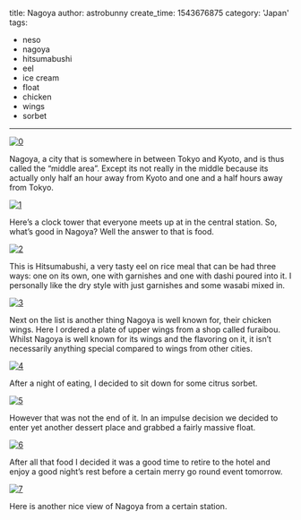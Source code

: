 
title: Nagoya
author: astrobunny
create_time: 1543676875
category: 'Japan'
tags:
- neso
- nagoya
- hitsumabushi
- eel
- ice cream
- float
- chicken
- wings
- sorbet

---
 [![0](wp-uploads/2018/12/526598406874071074-med.png)](/images/wp-uploads/2018/12/526598406874071074-big.png)

Nagoya, a city that is somewhere in between Tokyo and Kyoto, and is thus called the “middle area”. Except its not really in the middle because its actually only half an hour away from Kyoto and one and a half hours away from Tokyo.
<!--more-->

 [![1](wp-uploads/2018/12/526599959915528209-med.png)](/images/wp-uploads/2018/12/526599959915528209-big.png)

Here’s a clock tower that everyone meets up at in the central station. So, what’s good in Nagoya? Well the answer to that is food.

 [![2](wp-uploads/2018/12/526600099925590027-med.png)](/images/wp-uploads/2018/12/526600099925590027-big.png)

This is Hitsumabushi, a very tasty eel on rice meal that can be had three ways: one on its own, one with garnishes and one with dashi poured into it. I personally like the dry style with just garnishes and some wasabi mixed in.

 [![3](wp-uploads/2018/12/526600191529451530-med.png)](/images/wp-uploads/2018/12/526600191529451530-big.png)

Next on the list is another thing Nagoya is well known for, their chicken wings. Here I ordered a plate of upper wings from a shop called furaibou. Whilst Nagoya is well known for its wings and the flavoring on it, it isn’t necessarily anything special compared to wings from other cities.

 [![4](wp-uploads/2018/12/526600370248744974-med.png)](/images/wp-uploads/2018/12/526600370248744974-big.png)

After a night of eating, I decided to sit down for some citrus sorbet.

 [![5](wp-uploads/2018/12/526600474372079638-med.png)](/images/wp-uploads/2018/12/526600474372079638-big.png)

However that was not the end of it. In an impulse decision we decided to enter yet another dessert place and grabbed a fairly massive float.

 [![6](wp-uploads/2018/12/526600599203217422-med.png)](/images/wp-uploads/2018/12/526600599203217422-big.png)

After all that food I decided it was a good time to retire to the hotel and enjoy a good night’s rest before a certain merry go round event tomorrow.

 [![7](wp-uploads/2018/12/526600717427933204-med.png)](/images/wp-uploads/2018/12/526600717427933204-big.png)

Here is another nice view of Nagoya from a certain station.

